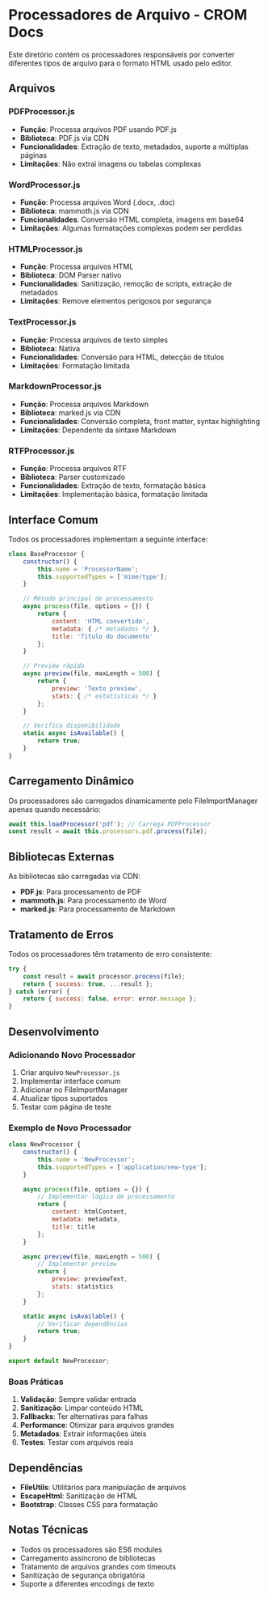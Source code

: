 # Processadores de Arquivo - CROM Docs

Este diretório contém os processadores responsáveis por converter diferentes tipos de arquivo para o formato HTML usado pelo editor.

## Arquivos

### PDFProcessor.js
- **Função**: Processa arquivos PDF usando PDF.js
- **Biblioteca**: PDF.js via CDN
- **Funcionalidades**: Extração de texto, metadados, suporte a múltiplas páginas
- **Limitações**: Não extrai imagens ou tabelas complexas

### WordProcessor.js
- **Função**: Processa arquivos Word (.docx, .doc)
- **Biblioteca**: mammoth.js via CDN
- **Funcionalidades**: Conversão HTML completa, imagens em base64
- **Limitações**: Algumas formatações complexas podem ser perdidas

### HTMLProcessor.js
- **Função**: Processa arquivos HTML
- **Biblioteca**: DOM Parser nativo
- **Funcionalidades**: Sanitização, remoção de scripts, extração de metadados
- **Limitações**: Remove elementos perigosos por segurança

### TextProcessor.js
- **Função**: Processa arquivos de texto simples
- **Biblioteca**: Nativa
- **Funcionalidades**: Conversão para HTML, detecção de títulos
- **Limitações**: Formatação limitada

### MarkdownProcessor.js
- **Função**: Processa arquivos Markdown
- **Biblioteca**: marked.js via CDN
- **Funcionalidades**: Conversão completa, front matter, syntax highlighting
- **Limitações**: Dependente da sintaxe Markdown

### RTFProcessor.js
- **Função**: Processa arquivos RTF
- **Biblioteca**: Parser customizado
- **Funcionalidades**: Extração de texto, formatação básica
- **Limitações**: Implementação básica, formatação limitada

## Interface Comum

Todos os processadores implementam a seguinte interface:

```javascript
class BaseProcessor {
    constructor() {
        this.name = 'ProcessorName';
        this.supportedTypes = ['mime/type'];
    }

    // Método principal de processamento
    async process(file, options = {}) {
        return {
            content: 'HTML convertido',
            metadata: { /* metadados */ },
            title: 'Título do documento'
        };
    }

    // Preview rápido
    async preview(file, maxLength = 500) {
        return {
            preview: 'Texto preview',
            stats: { /* estatísticas */ }
        };
    }

    // Verifica disponibilidade
    static async isAvailable() {
        return true;
    }
}
```

## Carregamento Dinâmico

Os processadores são carregados dinamicamente pelo FileImportManager apenas quando necessário:

```javascript
await this.loadProcessor('pdf'); // Carrega PDFProcessor
const result = await this.processors.pdf.process(file);
```

## Bibliotecas Externas

As bibliotecas são carregadas via CDN:

- **PDF.js**: Para processamento de PDF
- **mammoth.js**: Para processamento de Word
- **marked.js**: Para processamento de Markdown

## Tratamento de Erros

Todos os processadores têm tratamento de erro consistente:

```javascript
try {
    const result = await processor.process(file);
    return { success: true, ...result };
} catch (error) {
    return { success: false, error: error.message };
}
```

## Desenvolvimento

### Adicionando Novo Processador

1. Criar arquivo `NewProcessor.js`
2. Implementar interface comum
3. Adicionar no FileImportManager
4. Atualizar tipos suportados
5. Testar com página de teste

### Exemplo de Novo Processador

```javascript
class NewProcessor {
    constructor() {
        this.name = 'NewProcessor';
        this.supportedTypes = ['application/new-type'];
    }

    async process(file, options = {}) {
        // Implementar lógica de processamento
        return {
            content: htmlContent,
            metadata: metadata,
            title: title
        };
    }

    async preview(file, maxLength = 500) {
        // Implementar preview
        return {
            preview: previewText,
            stats: statistics
        };
    }

    static async isAvailable() {
        // Verificar dependências
        return true;
    }
}

export default NewProcessor;
```

### Boas Práticas

1. **Validação**: Sempre validar entrada
2. **Sanitização**: Limpar conteúdo HTML
3. **Fallbacks**: Ter alternativas para falhas
4. **Performance**: Otimizar para arquivos grandes
5. **Metadados**: Extrair informações úteis
6. **Testes**: Testar com arquivos reais

## Dependências

- **FileUtils**: Utilitários para manipulação de arquivos
- **EscapeHtml**: Sanitização de HTML
- **Bootstrap**: Classes CSS para formatação

## Notas Técnicas

- Todos os processadores são ES6 modules
- Carregamento assíncrono de bibliotecas
- Tratamento de arquivos grandes com timeouts
- Sanitização de segurança obrigatória
- Suporte a diferentes encodings de texto
